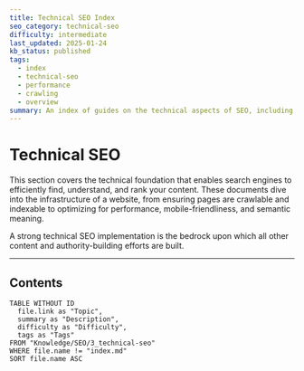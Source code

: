 ```yaml
---
title: Technical SEO Index
seo_category: technical-seo
difficulty: intermediate
last_updated: 2025-01-24
kb_status: published
tags:
  - index
  - technical-seo
  - performance
  - crawling
  - overview
summary: An index of guides on the technical aspects of SEO, including crawlability, rendering, site speed, and semantic comprehension.
---
```

# Technical SEO

This section covers the technical foundation that enables search engines to efficiently find, understand, and rank your content. These documents dive into the infrastructure of a website, from ensuring pages are crawlable and indexable to optimizing for performance, mobile-friendliness, and semantic meaning.

A strong technical SEO implementation is the bedrock upon which all other content and authority-building efforts are built.

---

## Contents

```dataview
TABLE WITHOUT ID
  file.link as "Topic",
  summary as "Description",
  difficulty as "Difficulty",
  tags as "Tags"
FROM "Knowledge/SEO/3_technical-seo"
WHERE file.name != "index.md"
SORT file.name ASC
````